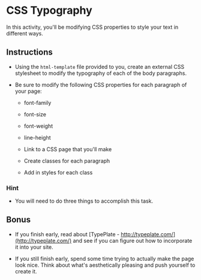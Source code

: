# CSS Typography

In this activity, you'll be modifying CSS properties to style your text in different ways.

## Instructions

- Using the `html-template` file provided to you, create an external CSS stylesheet to modify the typography of each of the body paragraphs.

- Be sure to modify the following CSS properties for each paragraph of your page:

  - font-family

  - font-size

  - font-weight

  - line-height

  - Link to a CSS page that you'll make

  - Create classes for each paragraph

  - Add in styles for each class

### Hint

- You will need to do three things to accomplish this task.

## Bonus

- If you finish early, read about [TypePlate - http://typeplate.com/](http://typeplate.com/) and see if you can figure out how to incorporate it into your site.

- If you still finish early, spend some time trying to actually make the page look nice. Think about what's aesthetically pleasing and push yourself to create it.
